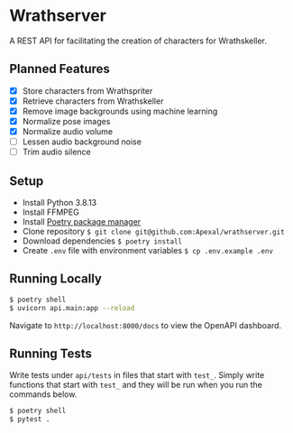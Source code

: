 # Wrathserver

A REST API for facilitating the creation of characters for Wrathskeller.

## Planned Features

- [x] Store characters from Wrathspriter
- [x] Retrieve characters from Wrathskeller
- [x] Remove image backgrounds using machine learning
- [x] Normalize pose images
- [x] Normalize audio volume
- [ ] Lessen audio background noise
- [ ] Trim audio silence

## Setup
- Install Python 3.8.13
- Install FFMPEG
- Install [Poetry package manager](https://python-poetry.org/docs/)
- Clone repository `$ git clone git@github.com:Apexal/wrathserver.git`
- Download dependencies `$ poetry install`
- Create `.env` file with environment variables `$ cp .env.example .env`

## Running Locally

```bash
$ poetry shell
$ uvicorn api.main:app --reload
```

Navigate to `http://localhost:8000/docs` to view the OpenAPI dashboard.

## Running Tests

Write tests under `api/tests` in files that start with `test_`. Simply write functions that start with `test_` and they will be run when you run the commands below.

```bash
$ poetry shell
$ pytest .
```

